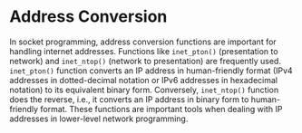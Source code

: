 # Address Conversion

In socket programming, address conversion functions are important for handling internet addresses. Functions like `inet_pton()` (presentation to network) and `inet_ntop()` (network to presentation) are frequently used. `inet_pton()` function converts an IP address in human-friendly format (IPv4 addresses in dotted-decimal notation or IPv6 addresses in hexadecimal notation) to its equivalent binary form. Conversely, `inet_ntop()` function does the reverse, i.e., it converts an IP address in binary form to human-friendly format. These functions are important tools when dealing with IP addresses in lower-level network programming.